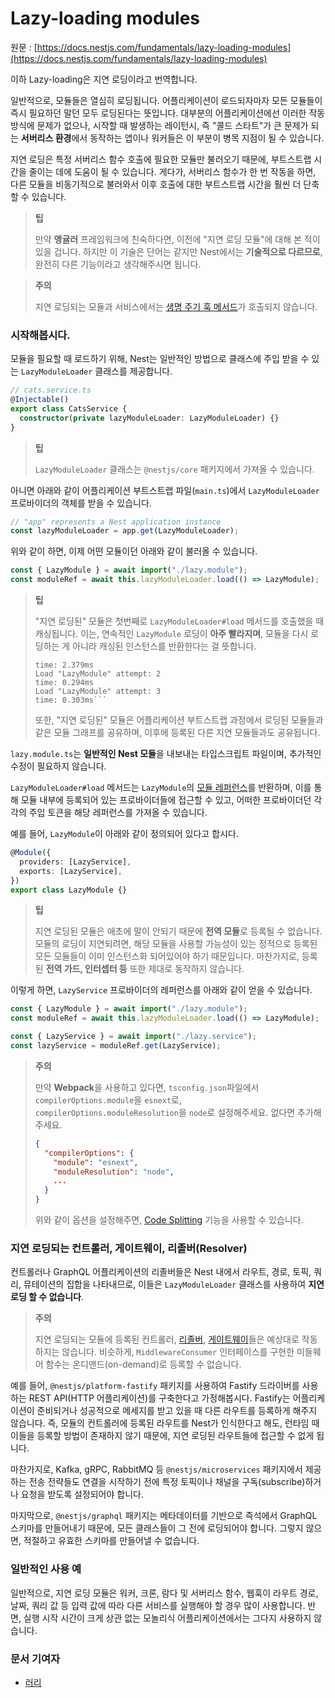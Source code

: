# Lazy-loading modules

원문 : [https://docs.nestjs.com/fundamentals/lazy-loading-modules](https://docs.nestjs.com/fundamentals/lazy-loading-modules)

이하 Lazy-loading은 지연 로딩이라고 번역합니다.

일반적으로, 모듈들은 열심히 로딩됩니다. 어플리케이션이 로드되자마자 모든 모듈들이 즉시 필요하던 말던 모두 로딩된다는 뜻입니다. 대부분의 어플리케이션에선 이러한 작동 방식에 문제가 없으나, 시작할 때 발생하는 레이턴시, 즉 "콜드 스타트"가 큰 문제가 되는 **서버리스 환경**에서 동작하는 앱이나 워커들은 이 부분이 병목 지점이 될 수 있습니다.

지연 로딩은 특정 서버리스 함수 호출에 필요한 모듈만 불러오기 때문에, 부트스트랩 시간을 줄이는 데에 도움이 될 수 있습니다. 게다가, 서버리스 함수가 한 번 작동을 하면, 다른 모듈을 비동기적으로 불러와서 이후 호출에 대한 부트스트랩 시간을 훨씬 더 단축할 수 있습니다.

> **팁**
>
> 만약 **앵귤러** 프레임워크에 친숙하다면, 이전에 "지연 로딩 모듈"에 대해 본 적이 있을 겁니다. 하지만 이 기술은 단어는 같지만 Nest에서는 **기술적으로 다르므로**, 완전히 다른 기능이라고 생각해주시면 됩니다.

> **주의**
>
> 지연 로딩되는 모듈과 서비스에서는 [생명 주기 훅 메서드](https://docs.nestjs.com/fundamentals/lifecycle-events)가 호출되지 않습니다.

### 시작해봅시다.

모듈을 필요할 때 로드하기 위해, Nest는 일반적인 방법으로 클래스에 주입 받을 수 있는 `LazyModuleLoader` 클래스를 제공합니다.

```typescript
// cats.service.ts
@Injectable()
export class CatsService {
  constructor(private lazyModuleLoader: LazyModuleLoader) {}
}
```

> **팁**
>
> `LazyModuleLoader` 클래스는 `@nestjs/core` 패키지에서 가져올 수 있습니다.

아니면 아래와 같이 어플리케이션 부트스트랩 파일(`main.ts`)에서 `LazyModuleLoader` 프로바이더의 객체를 받을 수 있습니다.

```typescript
// "app" represents a Nest application instance
const lazyModuleLoader = app.get(LazyModuleLoader);
```

위와 같이 하면, 이제 어떤 모듈이던 아래와 같이 불러올 수 있습니다.

```typescript
const { LazyModule } = await import("./lazy.module");
const moduleRef = await this.lazyModuleLoader.load(() => LazyModule);
```

> **팁**
>
> "지연 로딩된" 모듈은 첫번째로 `LazyModuleLoader#load` 메서드를 호출했을 때 캐싱됩니다. 이는, 연속적인 `LazyModule` 로딩이 **아주 빨라지며**, 모듈을 다시 로딩하는 게 아니라 캐싱된 인스턴스를 반환한다는 걸 뜻합니다.
>
> ````Load "LazyModule" attempt: 1
> time: 2.379ms
> Load "LazyModule" attempt: 2
> time: 0.294ms
> Load "LazyModule" attempt: 3
> time: 0.303ms```
> ````
>
> 또한, "지연 로딩된" 모듈은 어플리케이션 부트스트랩 과정에서 로딩된 모듈들과 같은 모듈 그래프를 공유하며, 이후에 등록된 다른 지연 모듈들과도 공유됩니다.

`lazy.module.ts`는 **일반적인 Nest 모듈**을 내보내는 타입스크립트 파일이며, 추가적인 수정이 필요하지 않습니다.

`LazyModuleLoader#load` 메서드는 `LazyModule`의 [모듈 레퍼런스](https://docs.nestjs.com/fundamentals/module-ref)를 반환하며, 이를 통해 모듈 내부에 등록되어 있는 프로바이더들에 접근할 수 있고, 어떠한 프로바이더던 각각의 주입 토큰을 해당 레퍼런스를 가져올 수 있습니다.

예를 들어, `LazyModule`이 아래와 같이 정의되어 있다고 합시다.

```typescript
@Module({
  providers: [LazyService],
  exports: [LazyService],
})
export class LazyModule {}
```

> **팁**
>
> 지연 로딩된 모듈은 애초에 말이 안되기 때문에 **전역 모듈**로 등록될 수 없습니다. 모듈의 로딩이 지연되려면, 해당 모듈을 사용할 가능성이 있는 정적으로 등록된 모든 모듈들이 이미 인스턴스화 되어있어야 하기 때문입니다. 마찬가지로, 등록된 **전역 가드, 인터셉터 등** 또한 제대로 동작하지 않습니다.

이렇게 하면, `LazyService` 프로바이더의 레퍼런스를 아래와 같이 얻을 수 있습니다.

```typescript
const { LazyModule } = await import("./lazy.module");
const moduleRef = await this.lazyModuleLoader.load(() => LazyModule);

const { LazyService } = await import("./lazy.service");
const lazyService = moduleRef.get(LazyService);
```

> **주의**
>
> 만약 **Webpack**을 사용하고 있다면, `tsconfig.json`파일에서 `compilerOptions.module`을 `esnext`로, `compilerOptions.moduleResolution`을 `node`로 설정해주세요. 없다면 추가해주세요.
>
> ```json
> {
>   "compilerOptions": {
>     "module": "esnext",
>     "moduleResolution": "node",
>     ...
>   }
> }
> ```
>
> 위와 같이 옵션을 설정해주면, [Code Splitting](https://webpack.js.org/guides/code-splitting/) 기능을 사용할 수 있습니다.

### 지연 로딩되는 컨트롤러, 게이트웨이, 리졸버(Resolver)

컨트롤러나 GraphQL 어플리케이션의 리졸버들은 Nest 내에서 라우트, 경로, 토픽, 쿼리, 뮤테이션의 집합을 나타내므로, 이들은 `LazyModuleLoader` 클래스를 사용하여 **지연 로딩 할 수 없습니다**.

> **주의**
>
> 지연 로딩되는 모듈에 등록된 컨트롤러, [리졸버](https://docs.nestjs.com/graphql/resolvers), [게이트웨이](https://docs.nestjs.com/websockets/gateways)들은 예상대로 작동하지는 않습니다. 비슷하게, `MiddlewareConsumer` 인터페이스를 구현한 미들웨어 함수는 온디맨드(on-demand)로 등록할 수 없습니다.

예를 들어, `@nestjs/platform-fastify` 패키지를 사용하여 Fastify 드라이버를 사용하는 REST API(HTTP 어플리케이션)를 구축한다고 가정해봅시다. Fastify는 어플리케이션이 준비되거나 성공적으로 메세지를 받고 있을 때 다른 라우트를 등록하게 해주지 않습니다. 즉, 모듈의 컨트롤러에 등록된 라우트를 Nest가 인식한다고 해도, 런타임 때 이들을 등록할 방법이 존재하지 않기 때문에, 지연 로딩된 라우트들에 접근할 수 없게 됩니다.

마찬가지로, Kafka, gRPC, RabbitMQ 등 `@nestjs/microservices` 패키지에서 제공하는 전송 전략들도 연결을 시작하기 전에 특정 토픽이나 채널을 구독(subscribe)하거나 요청을 받도록 설정되어야 합니다.

마지막으로, `@nestjs/graphql` 패키지는 메타데이터를 기반으로 즉석에서 GraphQL 스키마를 만들어내기 때문에, 모든 클래스들이 그 전에 로딩되어야 합니다. 그렇지 않으면, 적절하고 유효한 스키마를 만들어낼 수 없습니다.

### 일반적인 사용 예

일반적으로, 지연 로딩 모듈은 워커, 크론, 람다 및 서버리스 함수, 웹훅이 라우트 경로, 날짜, 쿼리 값 등 입력 값에 따라 다른 서비스를 실행해야 할 경우 많이 사용합니다. 반면, 실행 시작 시간이 크게 상관 없는 모놀리식 어플리케이션에서는 그다지 사용하지 않습니다.

### 문서 기여자

- [러리](https://github.com/Coalery)
